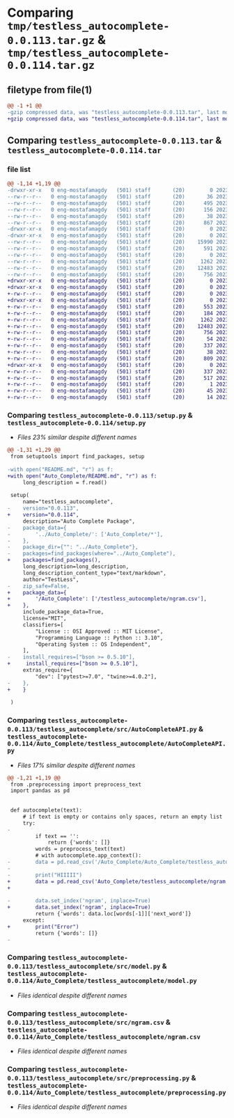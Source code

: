 # Comparing `tmp/testless_autocomplete-0.0.113.tar.gz` & `tmp/testless_autocomplete-0.0.114.tar.gz`

## filetype from file(1)

```diff
@@ -1 +1 @@
-gzip compressed data, was "testless_autocomplete-0.0.113.tar", last modified: Sun Jun 25 19:48:34 2023, max compression
+gzip compressed data, was "testless_autocomplete-0.0.114.tar", last modified: Sun Jun 25 20:30:07 2023, max compression
```

## Comparing `testless_autocomplete-0.0.113.tar` & `testless_autocomplete-0.0.114.tar`

### file list

```diff
@@ -1,14 +1,19 @@
-drwxr-xr-x   0 eng-mostafamagdy   (501) staff       (20)        0 2023-06-25 19:48:34.953907 testless_autocomplete-0.0.113/
--rw-r--r--   0 eng-mostafamagdy   (501) staff       (20)       36 2023-06-25 18:48:55.000000 testless_autocomplete-0.0.113/MANIFEST.in
--rw-r--r--   0 eng-mostafamagdy   (501) staff       (20)      495 2023-06-25 19:48:34.953664 testless_autocomplete-0.0.113/PKG-INFO
--rw-r--r--   0 eng-mostafamagdy   (501) staff       (20)      156 2023-06-25 15:07:09.000000 testless_autocomplete-0.0.113/README.md
--rw-r--r--   0 eng-mostafamagdy   (501) staff       (20)       38 2023-06-25 19:48:34.953983 testless_autocomplete-0.0.113/setup.cfg
--rw-r--r--   0 eng-mostafamagdy   (501) staff       (20)      867 2023-06-25 19:47:44.000000 testless_autocomplete-0.0.113/setup.py
-drwxr-xr-x   0 eng-mostafamagdy   (501) staff       (20)        0 2023-06-25 19:48:34.948380 testless_autocomplete-0.0.113/testless_autocomplete/
-drwxr-xr-x   0 eng-mostafamagdy   (501) staff       (20)        0 2023-06-25 19:48:34.952971 testless_autocomplete-0.0.113/testless_autocomplete/src/
--rw-r--r--   0 eng-mostafamagdy   (501) staff       (20)    15990 2023-06-25 15:07:09.000000 testless_autocomplete-0.0.113/testless_autocomplete/src/AutoComplete.ipynb
--rw-r--r--   0 eng-mostafamagdy   (501) staff       (20)      591 2023-06-25 19:41:35.000000 testless_autocomplete-0.0.113/testless_autocomplete/src/AutoCompleteAPI.py
--rw-r--r--   0 eng-mostafamagdy   (501) staff       (20)        0 2023-06-25 15:07:09.000000 testless_autocomplete-0.0.113/testless_autocomplete/src/__init__.py
--rw-r--r--   0 eng-mostafamagdy   (501) staff       (20)     1262 2023-06-25 15:07:09.000000 testless_autocomplete-0.0.113/testless_autocomplete/src/model.py
--rw-r--r--   0 eng-mostafamagdy   (501) staff       (20)    12483 2023-06-25 15:07:09.000000 testless_autocomplete-0.0.113/testless_autocomplete/src/ngram.csv
--rw-r--r--   0 eng-mostafamagdy   (501) staff       (20)      756 2023-06-25 15:07:09.000000 testless_autocomplete-0.0.113/testless_autocomplete/src/preprocessing.py
+drwxr-xr-x   0 eng-mostafamagdy   (501) staff       (20)        0 2023-06-25 20:30:07.052637 testless_autocomplete-0.0.114/
+drwxr-xr-x   0 eng-mostafamagdy   (501) staff       (20)        0 2023-06-25 20:30:07.049120 testless_autocomplete-0.0.114/Auto_Complete/
+-rw-r--r--   0 eng-mostafamagdy   (501) staff       (20)        0 2023-06-22 21:16:29.000000 testless_autocomplete-0.0.114/Auto_Complete/__init__.py
+drwxr-xr-x   0 eng-mostafamagdy   (501) staff       (20)        0 2023-06-25 20:30:07.050545 testless_autocomplete-0.0.114/Auto_Complete/testless_autocomplete/
+-rw-r--r--   0 eng-mostafamagdy   (501) staff       (20)      553 2023-06-25 20:19:23.000000 testless_autocomplete-0.0.114/Auto_Complete/testless_autocomplete/AutoCompleteAPI.py
+-rw-r--r--   0 eng-mostafamagdy   (501) staff       (20)      184 2023-06-25 20:08:40.000000 testless_autocomplete-0.0.114/Auto_Complete/testless_autocomplete/__init__.py
+-rw-r--r--   0 eng-mostafamagdy   (501) staff       (20)     1262 2023-06-22 21:50:10.000000 testless_autocomplete-0.0.114/Auto_Complete/testless_autocomplete/model.py
+-rw-r--r--   0 eng-mostafamagdy   (501) staff       (20)    12483 2023-06-22 21:40:11.000000 testless_autocomplete-0.0.114/Auto_Complete/testless_autocomplete/ngram.csv
+-rw-r--r--   0 eng-mostafamagdy   (501) staff       (20)      756 2023-06-22 21:39:36.000000 testless_autocomplete-0.0.114/Auto_Complete/testless_autocomplete/preprocessing.py
+-rw-r--r--   0 eng-mostafamagdy   (501) staff       (20)       54 2023-06-25 20:27:59.000000 testless_autocomplete-0.0.114/MANIFEST.in
+-rw-r--r--   0 eng-mostafamagdy   (501) staff       (20)      337 2023-06-25 20:30:07.052432 testless_autocomplete-0.0.114/PKG-INFO
+-rw-r--r--   0 eng-mostafamagdy   (501) staff       (20)       38 2023-06-25 20:30:07.052684 testless_autocomplete-0.0.114/setup.cfg
+-rw-r--r--   0 eng-mostafamagdy   (501) staff       (20)      809 2023-06-25 20:30:01.000000 testless_autocomplete-0.0.114/setup.py
+drwxr-xr-x   0 eng-mostafamagdy   (501) staff       (20)        0 2023-06-25 20:30:07.052138 testless_autocomplete-0.0.114/testless_autocomplete.egg-info/
+-rw-r--r--   0 eng-mostafamagdy   (501) staff       (20)      337 2023-06-25 20:30:06.000000 testless_autocomplete-0.0.114/testless_autocomplete.egg-info/PKG-INFO
+-rw-r--r--   0 eng-mostafamagdy   (501) staff       (20)      517 2023-06-25 20:30:07.000000 testless_autocomplete-0.0.114/testless_autocomplete.egg-info/SOURCES.txt
+-rw-r--r--   0 eng-mostafamagdy   (501) staff       (20)        1 2023-06-25 20:30:06.000000 testless_autocomplete-0.0.114/testless_autocomplete.egg-info/dependency_links.txt
+-rw-r--r--   0 eng-mostafamagdy   (501) staff       (20)       45 2023-06-25 20:30:06.000000 testless_autocomplete-0.0.114/testless_autocomplete.egg-info/requires.txt
+-rw-r--r--   0 eng-mostafamagdy   (501) staff       (20)       14 2023-06-25 20:30:06.000000 testless_autocomplete-0.0.114/testless_autocomplete.egg-info/top_level.txt
```

### Comparing `testless_autocomplete-0.0.113/setup.py` & `testless_autocomplete-0.0.114/setup.py`

 * *Files 23% similar despite different names*

```diff
@@ -1,31 +1,29 @@
 from setuptools import find_packages, setup
 
-with open("README.md", "r") as f:
+with open("Auto_Complete/README.md", "r") as f:
     long_description = f.read()
 
 setup(
     name="testless_autocomplete",
-    version="0.0.113",
+    version="0.0.114",
     description="Auto Complete Package",
-    package_data={
-        '../Auto_Complete/': ['Auto_Complete/*'],
-    },
-    package_dir={"": "../Auto_Complete"},
-    packages=find_packages(where="../Auto_Complete"),
+    packages=find_packages(),
     long_description=long_description,
     long_description_content_type="text/markdown",
     author="TestLess",
-    zip_safe=False,
+    package_data={
+        '/Auto_Complete': ['/testless_autocomplete/ngram.csv'],
+    },
     include_package_data=True,
     license="MIT",
     classifiers=[
         "License :: OSI Approved :: MIT License",
         "Programming Language :: Python :: 3.10",
         "Operating System :: OS Independent",
     ],
-    install_requires=["bson >= 0.5.10"],
+     install_requires=["bson >= 0.5.10"],
     extras_require={
         "dev": ["pytest>=7.0", "twine>=4.0.2"],
-    },
+    }
     
 )
```

### Comparing `testless_autocomplete-0.0.113/testless_autocomplete/src/AutoCompleteAPI.py` & `testless_autocomplete-0.0.114/Auto_Complete/testless_autocomplete/AutoCompleteAPI.py`

 * *Files 17% similar despite different names*

```diff
@@ -1,21 +1,19 @@
 from .preprocessing import preprocess_text
 import pandas as pd
 
 
 def autocomplete(text):
     # if text is empty or contains only spaces, return an empty list
     try:
-
         if text == '':
             return {'words': []}
         words = preprocess_text(text)
         # with autocomplete.app_context():
-        data = pd.read_csv('/Auto_Complete/Auto_Complete/testless_autocomplete/src/ngram.csv')
-        
-        print("HIIIII")
+        data = pd.read_csv('Auto_Complete/testless_autocomplete/ngram.csv')
+
 
-        data.set_index('ngram', inplace=True)        
+        data.set_index('ngram', inplace=True)
         return {'words': data.loc[words[-1]]['next_word']} 
     except:
+        print("Error")
         return {'words': []} 
-
```

### Comparing `testless_autocomplete-0.0.113/testless_autocomplete/src/model.py` & `testless_autocomplete-0.0.114/Auto_Complete/testless_autocomplete/model.py`

 * *Files identical despite different names*

### Comparing `testless_autocomplete-0.0.113/testless_autocomplete/src/ngram.csv` & `testless_autocomplete-0.0.114/Auto_Complete/testless_autocomplete/ngram.csv`

 * *Files identical despite different names*

### Comparing `testless_autocomplete-0.0.113/testless_autocomplete/src/preprocessing.py` & `testless_autocomplete-0.0.114/Auto_Complete/testless_autocomplete/preprocessing.py`

 * *Files identical despite different names*

